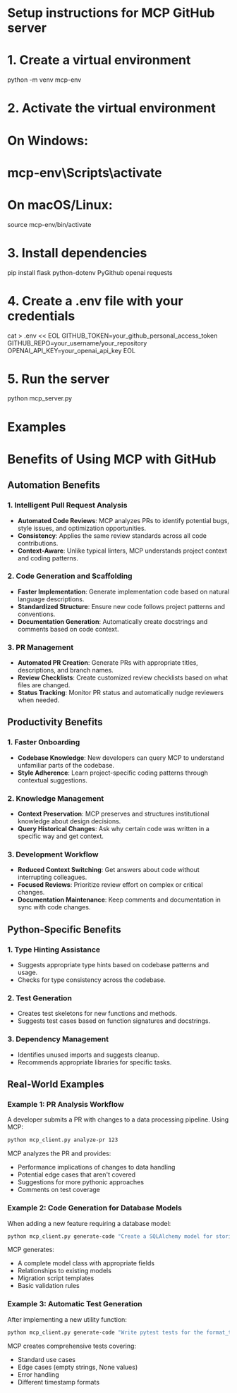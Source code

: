 # Setup instructions for MCP GitHub server

# 1. Create a virtual environment
python -m venv mcp-env

# 2. Activate the virtual environment
# On Windows:
# mcp-env\Scripts\activate
# On macOS/Linux:
source mcp-env/bin/activate

# 3. Install dependencies
pip install flask python-dotenv PyGithub openai requests

# 4. Create a .env file with your credentials
cat > .env << EOL
GITHUB_TOKEN=your_github_personal_access_token
GITHUB_REPO=your_username/your_repository
OPENAI_API_KEY=your_openai_api_key
EOL

# 5. Run the server
python mcp_server.py

# Examples

# Benefits of Using MCP with GitHub

## Automation Benefits

### 1. Intelligent Pull Request Analysis
- **Automated Code Reviews**: MCP analyzes PRs to identify potential bugs, style issues, and optimization opportunities.
- **Consistency**: Applies the same review standards across all code contributions.
- **Context-Aware**: Unlike typical linters, MCP understands project context and coding patterns.

### 2. Code Generation and Scaffolding
- **Faster Implementation**: Generate implementation code based on natural language descriptions.
- **Standardized Structure**: Ensure new code follows project patterns and conventions.
- **Documentation Generation**: Automatically create docstrings and comments based on code context.

### 3. PR Management
- **Automated PR Creation**: Generate PRs with appropriate titles, descriptions, and branch names.
- **Review Checklists**: Create customized review checklists based on what files are changed.
- **Status Tracking**: Monitor PR status and automatically nudge reviewers when needed.

## Productivity Benefits

### 1. Faster Onboarding
- **Codebase Knowledge**: New developers can query MCP to understand unfamiliar parts of the codebase.
- **Style Adherence**: Learn project-specific coding patterns through contextual suggestions.

### 2. Knowledge Management
- **Context Preservation**: MCP preserves and structures institutional knowledge about design decisions.
- **Query Historical Changes**: Ask why certain code was written in a specific way and get context.

### 3. Development Workflow
- **Reduced Context Switching**: Get answers about code without interrupting colleagues.
- **Focused Reviews**: Prioritize review effort on complex or critical changes.
- **Documentation Maintenance**: Keep comments and documentation in sync with code changes.

## Python-Specific Benefits

### 1. Type Hinting Assistance
- Suggests appropriate type hints based on codebase patterns and usage.
- Checks for type consistency across the codebase.

### 2. Test Generation
- Creates test skeletons for new functions and methods.
- Suggests test cases based on function signatures and docstrings.

### 3. Dependency Management
- Identifies unused imports and suggests cleanup.
- Recommends appropriate libraries for specific tasks.

## Real-World Examples

### Example 1: PR Analysis Workflow

A developer submits a PR with changes to a data processing pipeline. Using MCP:

```bash
python mcp_client.py analyze-pr 123
```

MCP analyzes the PR and provides:
- Performance implications of changes to data handling
- Potential edge cases that aren't covered
- Suggestions for more pythonic approaches
- Comments on test coverage

### Example 2: Code Generation for Database Models

When adding a new feature requiring a database model:

```bash
python mcp_client.py generate-code "Create a SQLAlchemy model for storing user preferences with fields for theme, notification settings, and display language" "app/models/user_preferences.py"
```

MCP generates:
- A complete model class with appropriate fields
- Relationships to existing models
- Migration script templates
- Basic validation rules

### Example 3: Automatic Test Generation

After implementing a new utility function:

```bash
python mcp_client.py generate-code "Write pytest tests for the format_timestamp function in utils/formatting.py" "tests/test_formatting.py"
```

MCP creates comprehensive tests covering:
- Standard use cases
- Edge cases (empty strings, None values)
- Error handling
- Different timestamp formats